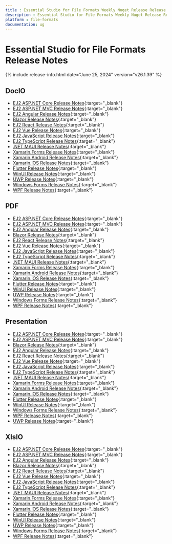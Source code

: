 ```yaml
---
title : Essential Studio for File Formats Weekly Nuget Release Release Notes  
description : Essential Studio for File Formats Weekly Nuget Release Release Notes  
platform : file-formats
documentation: ug
---
```


# Essential Studio for File Formats  Release Notes  

{% include release-info.html date="June 25, 2024" version="v26.1.39" %} 




## DocIO

* [EJ2 ASP.NET Core Release Notes](https://ej2.syncfusion.com/aspnetcore/documentation/release-notes/26.1.39#docio){:target="_blank"}
* [EJ2 ASP.NET MVC Release Notes](https://ej2.syncfusion.com/aspnetmvc/documentation/release-notes/26.1.39#docio){:target="_blank"}
* [EJ2 Angular Release Notes](https://ej2.syncfusion.com/angular/documentation/release-notes/26.1.39#docio){:target="_blank"}
* [Blazor Release Notes](https://blazor.syncfusion.com/documentation/release-notes/26.1.39#docio){:target="_blank"}
* [EJ2 React Release Notes](https://ej2.syncfusion.com/react/documentation/release-notes/26.1.39#docio){:target="_blank"}
* [EJ2 Vue  Release Notes](https://ej2.syncfusion.com/vue/documentation/release-notes/26.1.39#docio){:target="_blank"}
* [EJ2 JavaScript Release Notes](https://ej2.syncfusion.com/javascript/documentation/release-notes/26.1.39#docio){:target="_blank"}
* [EJ2 TypeScript Release Notes](https://ej2.syncfusion.com/documentation/release-notes/26.1.39#docio){:target="_blank"}
* [.NET MAUI Release Notes](/maui/release-notes/v26.1.39#docio){:target="_blank"}
* [Xamarin.Forms Release Notes](/xamarin/release-notes/v26.1.39#docio){:target="_blank"}
* [Xamarin.Android Release Notes](/xamarin-android/release-notes/v26.1.39#docio){:target="_blank"}
* [Xamarin.iOS Release Notes](/xamarin-ios/release-notes/v26.1.39#docio){:target="_blank"}
* [Flutter Release Notes](/flutter/release-notes/v26.1.39#docio){:target="_blank"}
* [WinUI Release Notes](/winui/release-notes/v26.1.39#docio){:target="_blank"}
* [UWP Release Notes](/uwp/release-notes/v26.1.39#docio){:target="_blank"}
* [Windows Forms Release Notes](/windowsforms/release-notes/v26.1.39#docio){:target="_blank"}
* [WPF Release Notes](/wpf/release-notes/v26.1.39#docio){:target="_blank"}



## PDF

* [EJ2 ASP.NET Core Release Notes](https://ej2.syncfusion.com/aspnetcore/documentation/release-notes/26.1.39#pdf){:target="_blank"}
* [EJ2 ASP.NET MVC Release Notes](https://ej2.syncfusion.com/aspnetmvc/documentation/release-notes/26.1.39#pdf){:target="_blank"}
* [EJ2 Angular Release Notes](https://ej2.syncfusion.com/angular/documentation/release-notes/26.1.39#pdf){:target="_blank"}
* [Blazor Release Notes](https://blazor.syncfusion.com/documentation/release-notes/26.1.39#pdf){:target="_blank"}
* [EJ2 React Release Notes](https://ej2.syncfusion.com/react/documentation/release-notes/26.1.39#pdf){:target="_blank"}
* [EJ2 Vue  Release Notes](https://ej2.syncfusion.com/vue/documentation/release-notes/26.1.39#pdf){:target="_blank"}
* [EJ2 JavaScript Release Notes](https://ej2.syncfusion.com/javascript/documentation/release-notes/26.1.39#pdf){:target="_blank"}
* [EJ2 TypeScript Release Notes](https://ej2.syncfusion.com/documentation/release-notes/26.1.39#pdf){:target="_blank"}
* [.NET MAUI Release Notes](/maui/release-notes/v26.1.39#pdf){:target="_blank"}
* [Xamarin.Forms Release Notes](/xamarin/release-notes/v26.1.39#pdf){:target="_blank"}
* [Xamarin.Android Release Notes](/xamarin-android/release-notes/v26.1.39#pdf){:target="_blank"}
* [Xamarin.iOS Release Notes](/xamarin-ios/release-notes/v26.1.39#pdf){:target="_blank"}
* [Flutter Release Notes](/flutter/release-notes/v26.1.39#pdf){:target="_blank"}
* [WinUI Release Notes](/winui/release-notes/v26.1.39#pdf){:target="_blank"}
* [UWP Release Notes](/uwp/release-notes/v26.1.39#pdf){:target="_blank"}
* [Windows Forms Release Notes](/windowsforms/release-notes/v26.1.39#pdf){:target="_blank"}
* [WPF Release Notes](/wpf/release-notes/v26.1.39#pdf){:target="_blank"}


## Presentation

* [EJ2 ASP.NET Core Release Notes](https://ej2.syncfusion.com/aspnetcore/documentation/release-notes/26.1.39#presentation){:target="_blank"}
* [EJ2 ASP.NET MVC Release Notes](https://ej2.syncfusion.com/aspnetmvc/documentation/release-notes/26.1.39#presentation){:target="_blank"}
* [Blazor Release Notes](https://blazor.syncfusion.com/documentation/release-notes/26.1.39#presentation){:target="_blank"}
* [EJ2 Angular Release Notes](https://ej2.syncfusion.com/angular/documentation/release-notes/26.1.39#presentation){:target="_blank"}
* [EJ2 React Release Notes](https://ej2.syncfusion.com/react/documentation/release-notes/26.1.39#presentation){:target="_blank"}
* [EJ2 Vue  Release Notes](https://ej2.syncfusion.com/vue/documentation/release-notes/26.1.39#presentation){:target="_blank"}
* [EJ2 JavaScript Release Notes](https://ej2.syncfusion.com/javascript/documentation/release-notes/26.1.39#presentation){:target="_blank"}
* [EJ2 TypeScript Release Notes](https://ej2.syncfusion.com/documentation/release-notes/26.1.39#presentation){:target="_blank"}
* [.NET MAUI Release Notes](/maui/release-notes/v26.1.39#presentation){:target="_blank"}
* [Xamarin.Forms Release Notes](/xamarin/release-notes/v26.1.39#presentation){:target="_blank"}
* [Xamarin.Android Release Notes](/xamarin-android/release-notes/v26.1.39#presentation){:target="_blank"}
* [Xamarin.iOS Release Notes](/xamarin-ios/release-notes/v26.1.39#presentation){:target="_blank"}
* [Flutter Release Notes](/flutter/release-notes/v26.1.39#presentation){:target="_blank"}
* [WinUI Release Notes](/winui/release-notes/v26.1.39#presentation){:target="_blank"}
* [Windows Forms Release Notes](/windowsforms/release-notes/v26.1.39#presentation){:target="_blank"}
* [WPF Release Notes](/wpf/release-notes/v26.1.39#presentation){:target="_blank"}
* [UWP Release Notes](/uwp/release-notes/v26.1.39#presentation){:target="_blank"}



## XlsIO

* [EJ2 ASP.NET Core Release Notes](https://ej2.syncfusion.com/aspnetcore/documentation/release-notes/26.1.39#xlsio){:target="_blank"}
* [EJ2 ASP.NET MVC Release Notes](https://ej2.syncfusion.com/aspnetmvc/documentation/release-notes/26.1.39#xlsio){:target="_blank"}
* [EJ2 Angular Release Notes](https://ej2.syncfusion.com/angular/documentation/release-notes/26.1.39#xlsio){:target="_blank"}
* [Blazor Release Notes](https://blazor.syncfusion.com/documentation/release-notes/26.1.39#xlsio){:target="_blank"}
* [EJ2 React Release Notes](https://ej2.syncfusion.com/react/documentation/release-notes/26.1.39#xlsio){:target="_blank"}
* [EJ2 Vue  Release Notes](https://ej2.syncfusion.com/vue/documentation/release-notes/26.1.39#xlsio){:target="_blank"}
* [EJ2 JavaScript Release Notes](https://ej2.syncfusion.com/javascript/documentation/release-notes/26.1.39#xlsio){:target="_blank"}
* [EJ2 TypeScript Release Notes](https://ej2.syncfusion.com/documentation/release-notes/26.1.39#xlsio){:target="_blank"}
* [.NET MAUI Release Notes](/maui/release-notes/v26.1.39#xlsio){:target="_blank"}
* [Xamarin.Forms Release Notes](/xamarin/release-notes/v26.1.39#xlsio){:target="_blank"}
* [Xamarin.Android Release Notes](/xamarin-android/release-notes/v26.1.39#xlsio){:target="_blank"}
* [Xamarin.iOS Release Notes](/xamarin-ios/release-notes/v26.1.39#xlsio){:target="_blank"}
* [Flutter Release Notes](/flutter/release-notes/v26.1.39#xlsio){:target="_blank"}
* [WinUI Release Notes](/winui/release-notes/v26.1.39#xlsio){:target="_blank"}
* [UWP Release Notes](/uwp/release-notes/v26.1.39#xlsio){:target="_blank"}
* [Windows Forms Release Notes](/windowsforms/release-notes/v26.1.39#xlsio){:target="_blank"}
* [WPF Release Notes](/wpf/release-notes/v26.1.39#xlsio){:target="_blank"}


